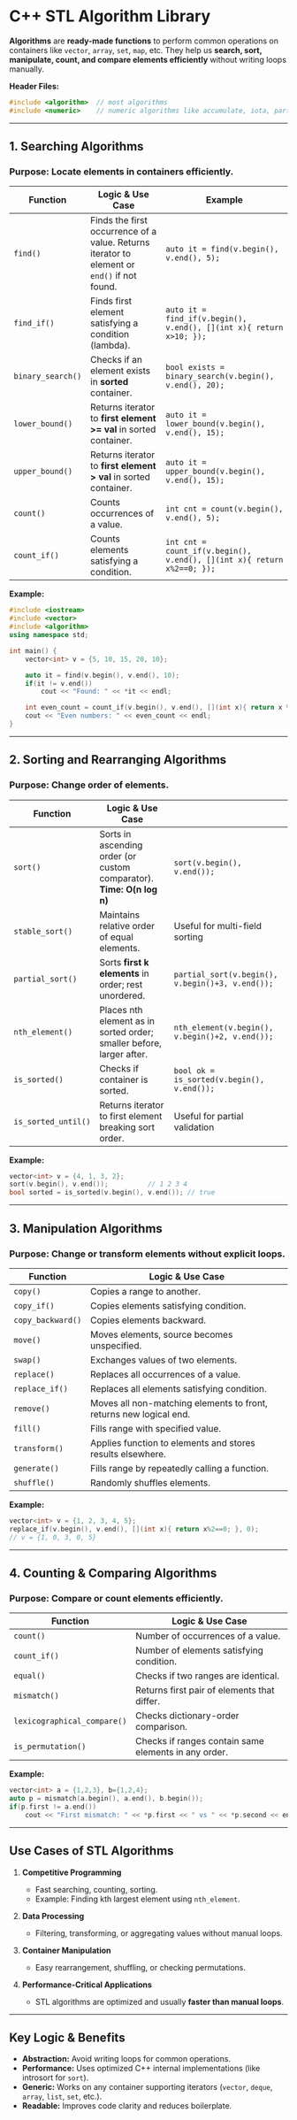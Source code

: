 # **C++ STL Algorithm Library**

**Algorithms** are **ready-made functions** to perform common operations on containers like `vector`, `array`, `set`, `map`, etc.
They help us **search, sort, manipulate, count, and compare elements efficiently** without writing loops manually.

**Header Files:**

```cpp
#include <algorithm>  // most algorithms
#include <numeric>    // numeric algorithms like accumulate, iota, partial_sum
```

---

## **1. Searching Algorithms**

### **Purpose:** Locate elements in containers efficiently.

| Function          | Logic & Use Case                                                                            | Example                                                                |
| ----------------- | ------------------------------------------------------------------------------------------- | ---------------------------------------------------------------------- |
| `find()`          | Finds the first occurrence of a value. Returns iterator to element or `end()` if not found. | `auto it = find(v.begin(), v.end(), 5);`                               |
| `find_if()`       | Finds first element satisfying a condition (lambda).                                        | `auto it = find_if(v.begin(), v.end(), [](int x){ return x>10; });`    |
| `binary_search()` | Checks if an element exists in **sorted** container.                                        | `bool exists = binary_search(v.begin(), v.end(), 20);`                 |
| `lower_bound()`   | Returns iterator to **first element >= val** in sorted container.                           | `auto it = lower_bound(v.begin(), v.end(), 15);`                       |
| `upper_bound()`   | Returns iterator to **first element > val** in sorted container.                            | `auto it = upper_bound(v.begin(), v.end(), 15);`                       |
| `count()`         | Counts occurrences of a value.                                                              | `int cnt = count(v.begin(), v.end(), 5);`                              |
| `count_if()`      | Counts elements satisfying a condition.                                                     | `int cnt = count_if(v.begin(), v.end(), [](int x){ return x%2==0; });` |

**Example:**

```cpp
#include <iostream>
#include <vector>
#include <algorithm>
using namespace std;

int main() {
    vector<int> v = {5, 10, 15, 20, 10};

    auto it = find(v.begin(), v.end(), 10);
    if(it != v.end())
        cout << "Found: " << *it << endl;

    int even_count = count_if(v.begin(), v.end(), [](int x){ return x % 2 == 0; });
    cout << "Even numbers: " << even_count << endl;
}
```

---

## **2. Sorting and Rearranging Algorithms**

### **Purpose:** Change order of elements.

| Function            | Logic & Use Case                                                      |                                                  |
| ------------------- | --------------------------------------------------------------------- | ------------------------------------------------ |
| `sort()`            | Sorts in ascending order (or custom comparator). **Time: O(n log n)** | `sort(v.begin(), v.end());`                      |
| `stable_sort()`     | Maintains relative order of equal elements.                           | Useful for multi-field sorting                   |
| `partial_sort()`    | Sorts **first k elements** in order; rest unordered.                  | `partial_sort(v.begin(), v.begin()+3, v.end());` |
| `nth_element()`     | Places nth element as in sorted order; smaller before, larger after.  | `nth_element(v.begin(), v.begin()+2, v.end());`  |
| `is_sorted()`       | Checks if container is sorted.                                        | `bool ok = is_sorted(v.begin(), v.end());`       |
| `is_sorted_until()` | Returns iterator to first element breaking sort order.                | Useful for partial validation                    |

**Example:**

```cpp
vector<int> v = {4, 1, 3, 2};
sort(v.begin(), v.end());          // 1 2 3 4
bool sorted = is_sorted(v.begin(), v.end()); // true
```

---

## **3. Manipulation Algorithms**

### **Purpose:** Change or transform elements without explicit loops.

| Function          | Logic & Use Case                                                   |
| ----------------- | ------------------------------------------------------------------ |
| `copy()`          | Copies a range to another.                                         |
| `copy_if()`       | Copies elements satisfying condition.                              |
| `copy_backward()` | Copies elements backward.                                          |
| `move()`          | Moves elements, source becomes unspecified.                        |
| `swap()`          | Exchanges values of two elements.                                  |
| `replace()`       | Replaces all occurrences of a value.                               |
| `replace_if()`    | Replaces all elements satisfying condition.                        |
| `remove()`        | Moves all non-matching elements to front, returns new logical end. |
| `fill()`          | Fills range with specified value.                                  |
| `transform()`     | Applies function to elements and stores results elsewhere.         |
| `generate()`      | Fills range by repeatedly calling a function.                      |
| `shuffle()`       | Randomly shuffles elements.                                        |

**Example:**

```cpp
vector<int> v = {1, 2, 3, 4, 5};
replace_if(v.begin(), v.end(), [](int x){ return x%2==0; }, 0);
// v = {1, 0, 3, 0, 5}
```

---

## **4. Counting & Comparing Algorithms**

### **Purpose:** Compare or count elements efficiently.

| Function                    | Logic & Use Case                                     |
| --------------------------- | ---------------------------------------------------- |
| `count()`                   | Number of occurrences of a value.                    |
| `count_if()`                | Number of elements satisfying condition.             |
| `equal()`                   | Checks if two ranges are identical.                  |
| `mismatch()`                | Returns first pair of elements that differ.          |
| `lexicographical_compare()` | Checks dictionary-order comparison.                  |
| `is_permutation()`          | Checks if ranges contain same elements in any order. |

**Example:**

```cpp
vector<int> a = {1,2,3}, b={1,2,4};
auto p = mismatch(a.begin(), a.end(), b.begin());
if(p.first != a.end())
    cout << "First mismatch: " << *p.first << " vs " << *p.second << endl;
```

---

## **Use Cases of STL Algorithms**

1. **Competitive Programming**

   * Fast searching, counting, sorting.
   * Example: Finding kth largest element using `nth_element`.

2. **Data Processing**

   * Filtering, transforming, or aggregating values without manual loops.

3. **Container Manipulation**

   * Easy rearrangement, shuffling, or checking permutations.

4. **Performance-Critical Applications**

   * STL algorithms are optimized and usually **faster than manual loops**.

---

## **Key Logic & Benefits**

* **Abstraction:** Avoid writing loops for common operations.
* **Performance:** Uses optimized C++ internal implementations (like introsort for `sort`).
* **Generic:** Works on any container supporting iterators (`vector`, `deque`, `array`, `list`, `set`, etc.).
* **Readable:** Improves code clarity and reduces boilerplate.
